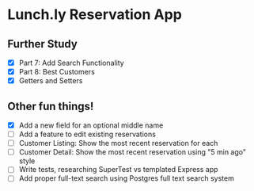 # Lunch.ly Reservation App

## Further Study

- [x] Part 7: Add Search Functionality
- [x] Part 8: Best Customers
- [x] Getters and Setters

## Other fun things!

- [x] Add a new field for an optional middle name
- [ ] Add a feature to edit existing reservations
- [ ] Customer Listing:  Show the most recent reservation for each
- [ ] Customer Detail:  Show the most recent reservation using "5 min ago" style
- [ ] Write tests, researching SuperTest vs templated Express app
- [ ] Add proper full-text search using Postgres full text search system
